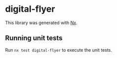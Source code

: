 # digital-flyer

This library was generated with [Nx](https://nx.dev).

## Running unit tests

Run `nx test digital-flyer` to execute the unit tests.
